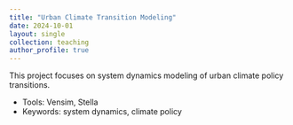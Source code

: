 ```yaml
---
title: "Urban Climate Transition Modeling"
date: 2024-10-01
layout: single
collection: teaching
author_profile: true
---
```


This project focuses on system dynamics modeling of urban climate policy transitions.

- Tools: Vensim, Stella
- Keywords: system dynamics, climate policy
